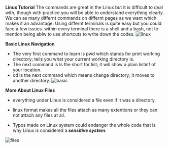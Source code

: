**Linux Tutorial**
The commands are great in the Linux but it is difficult to deal with, though with practice you will be able to understand everything clearly.
We can as many differnt commands on differnt pages as we want which makes it an advantage.
Using differnt terminals is quite easy but you could face a few issues. within every terminal there is a shell and a bash, not to mention being ablw to use shortcuts to write down the codes.
![linux](https://www.ostechnix.com/wp-content/uploads/2019/11/Python-script-to-find-Linux-system-details.png)

**Basic Linux Navigation**

- The very first command to learn is pwd which stands for print working directory; tells you what your current working directory is.
- The next command is ls the short for list; it will show a plain listinf of your location.
- cd is the next command which means change directory; it moves to another directory.
![basic](https://linuxconfig.org/images/linux-command-line-tty-terminal.png)

**More About Linux Files**
- everything under Linux is considered a file even if it was a directory.

- linux format makes all the files attach as many extentions or they can not attach any files at all.

- Typos made on Linux system could endanger the whole code that is why Linux is considered a _**sensitive system**_.

![files](https://www.tecmint.com/wp-content/uploads/2016/05/Everything-is-a-File-in-Linux.png)
